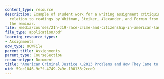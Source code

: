 ```yaml
---
content_type: resource
description: Example of student work for a writing assignment critiquing Stuntz in
  relation to readings by Whitman, Steiker, Alexander, and Forman from Part One of
  the seminar.
file: /media/courses/21h-319-race-crime-and-citizenship-in-american-law-fall-2014/59ec18469e7f47492a9e100133c2ccd9_MIT21H_319F14_StuntzCritiq.pdf
file_type: application/pdf
learning_resource_types:
- Assignments
ocw_type: OCWFile
parent_title: Assignments
parent_type: CourseSection
resourcetype: Document
title: "American Criminal Justice \u2013 Problems and How They Came to Be"
uid: 59ec1846-9e7f-4749-2a9e-100133c2ccd9
---
```

